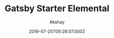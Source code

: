 ---
title: Gatsby Starter Elemental
github: https://github.com/akzhy/gatsby-starter-elemental
demo: https://elemental.netlify.app/
author: Akshay
ssg:
  - Gatsby
cms:
  - Markdown
date: 2019-07-25T09:28:07.000Z
description: Gatsby starter for portfolio sites
draft: true
publish_date: '2019-07-25T09:28:07Z'
update_date: '2020-10-10T06:03:26Z'
github_star: 131
github_fork: 58
---